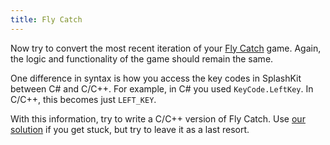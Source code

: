 ```yaml
---
title: Fly Catch
---
```


Now try to convert the most recent iteration of your [Fly Catch](/book/part-1-instructions/3-control-flow/1-tour/3-00-fly-catch) game.
Again, the logic and functionality of the game should remain the same.

One difference in syntax is how you access the key codes in SplashKit between C# and C/C++.
For example, in C# you used `KeyCode.LeftKey`.
In C/C++, this becomes just `LEFT_KEY`.

With this information, try to write a C/C++ version of Fly Catch.
Use [our solution](/book/part-2-organised-code/1-starting-cpp/4-camp/3-fly-catch) if you get stuck, but try to leave it as a last resort.
